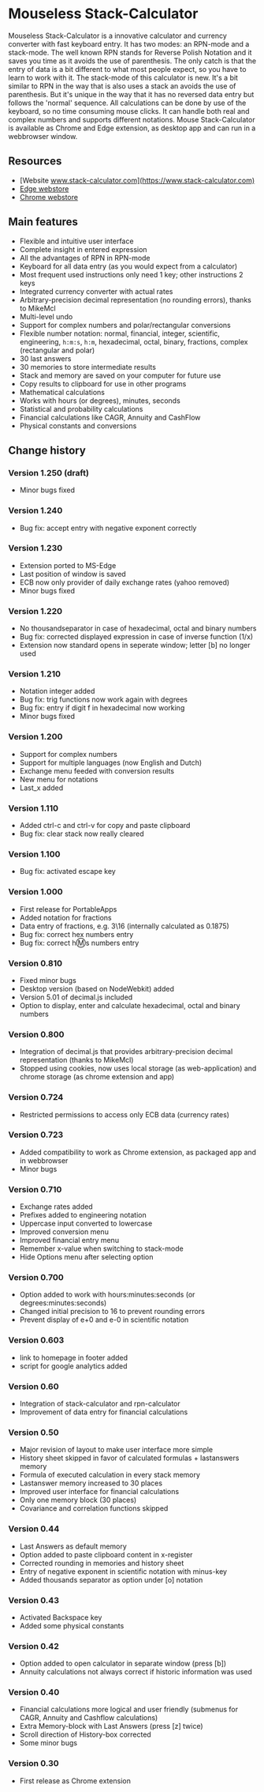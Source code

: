 # Mouseless Stack-Calculator

Mouseless Stack-Calculator is a innovative calculator and currency converter with fast keyboard entry. It has two modes: an RPN-mode and a stack-mode. The well known RPN stands for Reverse Polish Notation and it saves you time as it avoids the use of parenthesis. The only catch is that the entry of data is a bit different to what most people expect, so you have to learn to work with it. The stack-mode of this calculator is new. It's a bit similar to RPN in the way that is also uses a stack an avoids the use of parenthesis. But it's unique in the way that it has no reversed data entry but follows the 'normal' sequence. All calculations can be done by use of the keyboard, so no time consuming mouse clicks. It can handle both real and complex numbers and supports different notations. Mouse Stack-Calculator is available as Chrome and Edge extension, as desktop app and can run in a webbrowser window.

## Resources
- [Website www.stack-calculator.com](https://www.stack-calculator.com)
- [Edge webstore](https://microsoftedge.microsoft.com/addons/detail/mouseless-stackcalculato/lmkclfogilfmkknmgdmnnooeigmillok?hl=en-US)
- [Chrome webstore](https://chrome.google.com/webstore/detail/mouseless-stack-calculato/gioiiinkphfmlagimjfjpamickecbnel?hl=nl)

## Main features

- Flexible and intuitive user interface
- Complete insight in entered expression
- All the advantages of RPN in RPN-mode
- Keyboard for all data entry (as you would expect from a calculator)
- Most frequent used instructions only need 1 key; other instructions 2 keys
- Integrated currency converter with actual rates
- Arbitrary-precision decimal representation (no rounding errors), thanks to MikeMcl
- Multi-level undo
- Support for complex numbers and polar/rectangular conversions
- Flexible number notation: normal, financial, integer, scientific, engineering, `h:m:s`, `h:m`, hexadecimal, octal, binary, fractions, complex (rectangular and polar)
- 30 last answers
- 30 memories to store intermediate results
- Stack and memory are saved on your computer for future use
- Copy results to clipboard for use in other programs
- Mathematical calculations
- Works with hours (or degrees), minutes, seconds
- Statistical and probability calculations
- Financial calculations like CAGR, Annuity and CashFlow
- Physical constants and conversions

## Change history

### Version 1.250 (draft)
- Minor bugs fixed

### Version 1.240
- Bug fix: accept entry with negative exponent correctly

### Version 1.230
- Extension ported to MS-Edge
- Last position of window is saved
- ECB now only provider of daily exchange rates (yahoo removed)
- Minor bugs fixed

### Version 1.220
- No thousandseparator in case of hexadecimal, octal and binary numbers
- Bug fix: corrected displayed expression in case of inverse function (1/x)
- Extension now standard opens in seperate window; letter [b] no longer used

### Version 1.210
- Notation integer added
- Bug fix: trig functions now work again with degrees
- Bug fix: entry if digit f in hexadecimal now working
- Minor bugs fixed

### Version 1.200
- Support for complex numbers
- Support for multiple languages (now English and Dutch)
- Exchange menu feeded with conversion results
- New menu for notations
- Last_x added

### Version 1.110
- Added ctrl-c and ctrl-v for copy and paste clipboard
- Bug fix: clear stack now really cleared

### Version 1.100
- Bug fix: activated escape key

### Version 1.000
- First release for PortableApps
- Added notation for fractions
- Data entry of fractions, e.g. 3\16 (internally calculated as 0.1875)
- Bug fix: correct hex numbers entry
- Bug fix: correct h:m:s numbers entry

### Version 0.810
- Fixed minor bugs
- Desktop version (based on NodeWebkit) added
- Version 5.01 of decimal.js included
- Option to display, enter and calculate hexadecimal, octal and binary numbers

### Version 0.800
- Integration of decimal.js that provides arbitrary-precision decimal representation (thanks to MikeMcl)
- Stopped using cookies, now uses local storage (as web-application) and chrome storage (as chrome extension and app)

### Version 0.724
- Restricted permissions to access only ECB data (currency rates)

### Version 0.723
- Added compatibility to work as Chrome extension, as packaged app and in webbrowser
- Minor bugs

### Version 0.710
- Exchange rates added
- Prefixes added to engineering notation
- Uppercase input converted to lowercase
- Improved conversion menu
- Improved financial entry menu
- Remember x-value when switching to stack-mode
- Hide Options menu after selecting option

### Version 0.700
- Option added to work with hours:minutes:seconds (or degrees:minutes:seconds)
- Changed initial precision to 16 to prevent rounding errors
- Prevent display of e+0 and e-0 in scientific notation

### Version 0.603
- link to homepage in footer added
- script for google analytics added

### Version 0.60
- Integration of stack-calculator and rpn-calculator
- Improvement of data entry for financial calculations

### Version 0.50
- Major revision of layout to make user interface more simple
- History sheet skipped in favor of calculated formulas + lastanswers memory
- Formula of executed calculation in every stack memory
- Lastanswer memory increased to 30 places
- Improved user interface for financial calculations
- Only one memory block (30 places)
- Covariance and correlation functions skipped

### Version 0.44
- Last Answers as default memory
- Option added to paste clipboard content in x-register
- Corrected rounding in memories and history sheet
- Entry of negative exponent in scientific notation with minus-key
- Added thousands separator as option under [o] notation

### Version 0.43
- Activated Backspace key
- Added some physical constants

### Version 0.42
- Option added to open calculator in separate window (press [b])
- Annuity calculations not always correct if historic information was used

### Version 0.40
- Financial calculations more logical and user friendly (submenus for CAGR, Annuity and Cashflow calculations)
- Extra Memory-block with Last Answers (press [z] twice)
- Scroll direction of History-box corrected
- Some minor bugs

### Version 0.30
- First release as Chrome extension
